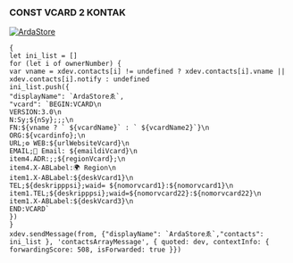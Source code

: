 ### CONST VCARD 2 KONTAK

<a href="ARDA SAHA"><img src="https://i.ibb.co/3sNqZ3w/Screenshot-2022-02-04-23-52-22-12-bffcc91240b98183b312fa568184e694.jpg" alt="ArdaStore" border="0"></a>

```const-vcard
{
let ini_list = []
for (let i of ownerNumber) {
var vname = xdev.contacts[i] != undefined ? xdev.contacts[i].vname || xdev.contacts[i].notify : undefined
ini_list.push({
"displayName": `ArdaStoreゑ`,
"vcard": `BEGIN:VCARD\n
VERSION:3.0\n
N:Sy;${nSy};;;\n
FN:${vname ? ` ${vcardName}` : ` ${vcardName2}`}\n
ORG:${vcardinfo};\n
URL;⚙️ WEB:${urlWebsiteVcard}\n
EMAIL;📧 Email: ${emaildiVcard}\n
item4.ADR:;;${regionVcard};\n
item4.X-ABLabel:🌍 Region\n
item1.X-ABLabel:${deskVcard1}\n
TEL;${deskripppsi};waid= ${nomorvcard1}:${nomorvcard1}\n
item1.TEL;${deskripppsi};waid=${nomorvcard22}:${nomorvcard22}\n
item1.X-ABLabel:${deskVcard3}\n
END:VCARD`
})
}
xdev.sendMessage(from, {"displayName": `ArdaStoreゑ`,"contacts": ini_list }, 'contactsArrayMessage', { quoted: dev, contextInfo: { forwardingScore: 508, isForwarded: true }})
```
